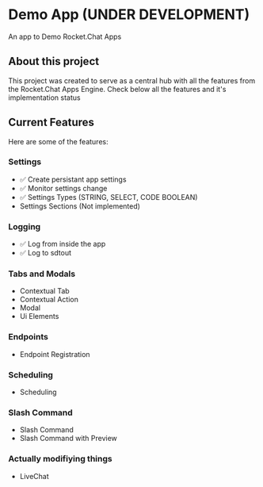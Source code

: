 # Demo App (UNDER DEVELOPMENT)
An app to Demo Rocket.Chat Apps

## About this project
This project was created to serve as a central hub with all the features from the Rocket.Chat Apps Engine. Check below all the features and it's implementation status

## Current Features
Here are some of the features:

### Settings
  - ✅ Create persistant app settings
  - ✅ Monitor settings change
  - ✅ Settings Types (STRING, SELECT, CODE BOOLEAN)
  - Settings Sections (Not implemented)

### Logging
  - ✅ Log from inside the app
  - ✅ Log to sdtout

### Tabs and Modals
- Contextual Tab
- Contextual Action
- Modal
- Ui Elements

### Endpoints
- Endpoint Registration
  
### Scheduling
- Scheduling

### Slash Command 
- Slash Command
- Slash Command with Preview

### Actually modifiying things
- LiveChat
